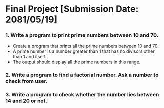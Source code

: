 # Final Project [Submission Date: 2081/05/19]

### 1. Write a program to print prime numbers between 10 and 70.

- Create a program that prints all the prime numbers between 10 and 70.
- A prime number is a number greater than 1 that has no divisors other than 1 and itself.
- The output should display all the prime numbers in this range.

### 2. Write a program to find a factorial number. Ask a number to check from user.

### 3. Write a program to check whether the number lies between 14 and 20 or not.